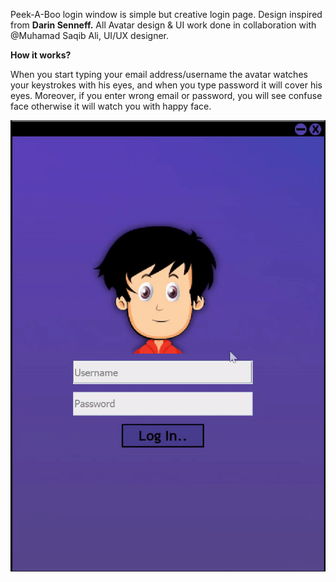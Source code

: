 Peek-A-Boo login window is simple but creative login page. Design inspired from **Darin Senneff.**
All Avatar design & UI work done in collaboration with @Muhamad Saqib Ali, UI/UX designer.

**How it works?**

When you start typing your email address/username the avatar watches your keystrokes with his eyes, and when you type password it will cover his eyes. Moreover, if you enter wrong email or password, you will see confuse face otherwise it will watch you with happy face.

![Project](https://github.com/WaleedAhmed05/Peek-a-boo-LoginPage/blob/main/PeekABow.gif?raw=true) 

